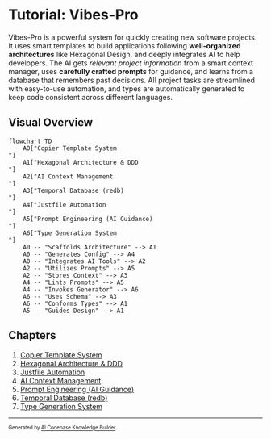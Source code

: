 # Tutorial: Vibes-Pro

Vibes-Pro is a powerful system for quickly creating new software projects. It uses smart templates to build applications following **well-organized architectures** like Hexagonal Design, and deeply integrates AI to help developers. The AI gets *relevant project information* from a smart context manager, uses **carefully crafted prompts** for guidance, and learns from a database that remembers past decisions. All project tasks are streamlined with easy-to-use automation, and types are automatically generated to keep code consistent across different languages.


## Visual Overview

```mermaid
flowchart TD
    A0["Copier Template System
"]
    A1["Hexagonal Architecture & DDD
"]
    A2["AI Context Management
"]
    A3["Temporal Database (redb)
"]
    A4["Justfile Automation
"]
    A5["Prompt Engineering (AI Guidance)
"]
    A6["Type Generation System
"]
    A0 -- "Scaffolds Architecture" --> A1
    A0 -- "Generates Config" --> A4
    A0 -- "Integrates AI Tools" --> A2
    A2 -- "Utilizes Prompts" --> A5
    A2 -- "Stores Context" --> A3
    A4 -- "Lints Prompts" --> A5
    A4 -- "Invokes Generator" --> A6
    A6 -- "Uses Schema" --> A3
    A6 -- "Conforms Types" --> A1
    A5 -- "Guides Design" --> A1
```

## Chapters

1. [Copier Template System
](01_copier_template_system_.md)
2. [Hexagonal Architecture & DDD
](02_hexagonal_architecture___ddd_.md)
3. [Justfile Automation
](03_justfile_automation_.md)
4. [AI Context Management
](04_ai_context_management_.md)
5. [Prompt Engineering (AI Guidance)
](05_prompt_engineering__ai_guidance__.md)
6. [Temporal Database (redb)
](06_temporal_database__redb__.md)
7. [Type Generation System
](07_type_generation_system_.md)

---

<sub><sup>Generated by [AI Codebase Knowledge Builder](https://github.com/The-Pocket/Tutorial-Codebase-Knowledge).</sup></sub>
